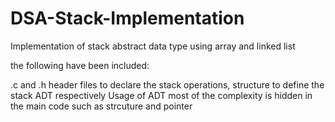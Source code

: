 # DSA-Stack-Implementation
Implementation of stack abstract data type using array and linked list 

the following have been included: 

.c and .h header files to declare the stack operations, structure to define the stack ADT respectively 
Usage of ADT most of the complexity is hidden in the main code such as strcuture and pointer 
